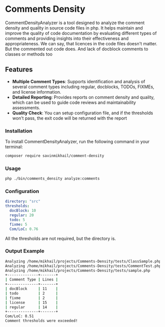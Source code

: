 # Comments Density

CommentDensityAnalyzer is a tool designed to analyze the comment density and quality in source code files in php. 
It helps maintain and improve the quality of code documentation by evaluating different types of comments and providing 
insights into their effectiveness and appropriateness.
We can say, that licences in the code files doesn't matter. 
But the commented out code does. And lack of docblock comments to classes or methods too

## Features

- **Multiple Comment Types**: Supports identification and analysis of several comment types including regular, 
docblocks, TODOs, FIXMEs, and license information.
- **Detailed Reporting**: Provides reports on comment density and quality, which can be used to guide code reviews and 
maintainability assessments.
- **Quality Check**: You can setup configuration file, and if the thresholds won't pass, the exit code will be returned 
with the report

### Installation

To install CommentDensityAnalyzer, run the following command in your terminal:

```bash
composer require savinmikhail/comment-density
```

### Usage
```bash
php ./bin/comments_density analyze:comments
```

### Configuration

```yaml
directory: "src"
thresholds:
  docBlock: 10
  regular: 20
  todo: 5
  fixme: 5
  Com/LoC: 0.76
```
All the thresholds are not required, but the directory is.

### Output Example 
```bash
Analyzing /home/mikhail/projects/Comments-Density/tests/ClassSample.php
Analyzing /home/mikhail/projects/Comments-Density/tests/CommentTest.php
Analyzing /home/mikhail/projects/Comments-Density/tests/sample.php
+--------------+-------+
| Comment Type | Lines |
+--------------+-------+
| docBlock     | 11    |
| todo         | 2     |
| fixme        | 2     |
| license      | 15    |
| regular      | 14    |
+--------------+-------+
Com/LoC: 0.51
Comment thresholds were exceeded!
```
